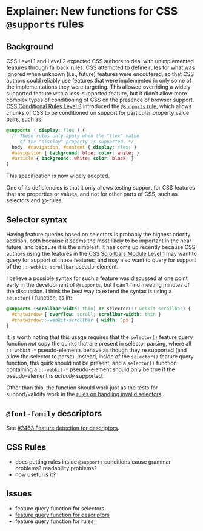 # Explainer: New functions for CSS `@supports` rules

## Background

CSS Level 1 and Level 2 expected CSS authors to deal with unimplemented features through fallback rules: CSS attempted to define rules for what was ignored when unknown (i.e., future) features were encoutered, so that CSS authors could reliably use features that were implemented in only some of the implementations they were targeting.  This allowed overriding a widely-supported feature with a less-supported feature, but it didn't allow more complex types of conditioning of CSS on the presence of browser support.  [CSS Conditional Rules Level 3](https://drafts.csswg.org/css-conditional/) introduced the [`@supports` rule](https://drafts.csswg.org/css-conditional/#at-supports), which allows chunks of CSS to be conditioned on support for particular property:value pairs, such as

```css
@supports ( display: flex ) {
  /* These rules only apply when the "flex" value
     of the "display" property is supported. */
  body, #navigation, #content { display: flex; }
  #navigation { background: blue; color: white; }
  #article { background: white; color: black; }
}
```

This specification is now widely adopted.

One of its deficiencies is that it only allows testing support for CSS features that are properties or values, and not for other parts of CSS, such as selectors and @-rules.

## Selector syntax

Having feature queries based on selectors is probably the highest priority addition, both because it seems the most likely to be important in the near future, and because it is the simplest.  It has come up recently because CSS authors using the features in the [CSS Scrollbars Module Level 1](https://drafts.csswg.org/css-scrollbars-1/) may want to query for support of those features, and may also want to query for support of the `::-webkit-scrollbar` pseudo-element.

I believe a possible syntax for such a feature was discussed at one point early in the development of `@supports`, but I can't find meeting minutes of the discussion.  I think the best way to extend the syntax is using a `selector()` function, as in:

```css
@supports (scrollbar-width: thin) or selector(::-webkit-scrollbar) {
  #chatwindow { overflow: scroll; scrollbar-width: thin }
  #chatwindow::-webkit-scrollbar { width: 5px }
}
```

It is worth noting that this usage requires that the `selector()` feature query function *not* copy the quirks that are present in selector parsing, where all `::-webkit-*` pseudo-elements behave as though they're supported (and allow the selector to parse).  Instead, inside of the `selector()` feature query function, this quirk should not be present, and a `selector()` function containing a `::-webkit-*` pseudo-element should only be true if the pseudo-element is *actually* supported.

Other than this, the function should work just as the tests for support/validity work in the [rules on handling invalid selectors](https://drafts.csswg.org/selectors-4/#invalid).

## `@font-family` descriptors

See [#2463 Feature detection for descriptors](https://github.com/w3c/csswg-drafts/issues/2463).

## CSS Rules

* does putting rules inside `@supports` conditions cause grammar problems?  readability problems?
* how useful is it?

## Issues

* feature query function for selectors
* [feature query function for descriptors](https://github.com/w3c/csswg-drafts/issues/2463)
* feature query function for rules
